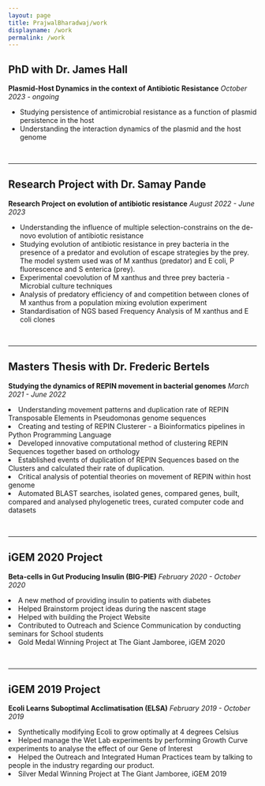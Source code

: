 ```yaml
---
layout: page
title: PrajwalBharadwaj/work
displayname: /work
permalink: /work
---
```


## PhD with Dr. James Hall
**Plasmid-Host Dynamics in the context of Antibiotic Resistance**
*October 2023 - ongoing*
<ul class='container'>
    <li> Studying persistence of antimicrobial resistance as a function of plasmid persistence in the host </li>
    <li> Understanding the interaction dynamics of the plasmid and the host genome </li>
</ul>
<br>
<hr>

## Research Project with Dr. Samay Pande
**Research Project on evolution of antibiotic resistance**
*August 2022 - June 2023*
<ul class='container' style='display list-item;'>
<li> Understanding the influence of multiple selection-constrains on the de-novo evolution of antibiotic resistance</li>
<li> Studying evolution of antibiotic resistance in prey bacteria in the presence of a predator and evolution of escape strategies by the prey. The model system used was of M xanthus (predator) and E coli, P fluorescence and S enterica (prey).</li>
<li> Experimental coevolution of M xanthus and three prey bacteria - Microbial culture techniques</li>
<li> Analysis of predatory efficiency of and competition between clones of M xanthus from a population mixing evolution experiment</li>
<li> Standardisation of NGS based Frequency Analysis of M xanthus and E coli clones</li>
</ul>
<br>
<hr>

## Masters Thesis with Dr. Frederic Bertels
**Studying the dynamics of REPIN movement in bacterial genomes**
*March 2021 - June 2022*
<p class='container'>
<li>Understanding movement patterns and duplication rate of REPIN Transposable Elements in Pseudomonas genome sequences</li>
<li>Creating and testing of REPIN Clusterer - a Bioinformatics pipelines in Python Programming Language </li>
<li>Developed innovative computational method of clustering REPIN Sequences together based on orthology </li>
<li>Established events of duplication of REPIN Sequences based on the Clusters and calculated their rate of duplication. </li>
<li>Critical analysis of potential theories on movement of REPIN within host genome </li>
<li>Automated BLAST searches, isolated genes, compared genes, built, compared and analysed phylogenetic trees, curated computer code and datasets</li>
</p>
<br>
<hr>

## iGEM 2020 Project 
**Beta-cells in Gut Producing Insulin (BIG-PIE)**
*February 2020 - October 2020*
<p class='container' style='24px'>
<li>A new method of providing insulin to patients with diabetes</li>
<li>Helped Brainstorm project ideas during the nascent stage</li>
<li>Helped with building the Project Website</li>
<li>Contributed to Outreach and Science Communication by conducting seminars for School students</li>
<li>Gold Medal Winning Project at The Giant Jamboree, iGEM 2020</li>
</p>
<br>
<hr>

## iGEM 2019 Project 
**Ecoli Learns Suboptimal Acclimatisation (ELSA)**
*February 2019 - October 2019*
<p class='container'>
<li> Synthetically modifying Ecoli to grow optimally at 4 degrees Celsius</li>
<li> Helped manage the Wet Lab experiments by performing Growth Curve experiments to analyse the effect of our Gene of Interest</li>
<li> Helped the Outreach and Integrated Human Practices team by talking to people in the industry regarding our product.</li>
<li> Silver Medal Winning Project at The Giant Jamboree, iGEM 2019</li>
</p>

